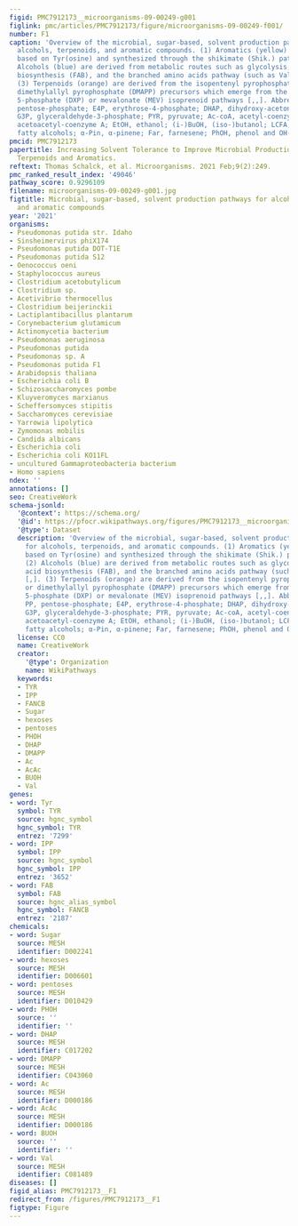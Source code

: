 ```yaml
---
figid: PMC7912173__microorganisms-09-00249-g001
figlink: pmc/articles/PMC7912173/figure/microorganisms-09-00249-f001/
number: F1
caption: 'Overview of the microbial, sugar-based, solvent production pathways for
  alcohols, terpenoids, and aromatic compounds. (1) Aromatics (yellow) are predominantly
  based on Tyr(osine) and synthesized through the shikimate (Shik.) pathway [,]. (2)
  Alcohols (blue) are derived from metabolic routes such as glycolysis, fatty acid
  biosynthesis (FAB), and the branched amino acids pathway (such as Val(ine)) [,].
  (3) Terpenoids (orange) are derived from the isopentenyl pyrophosphate (IPP) or
  dimethylallyl pyrophosphate (DMAPP) precursors which emerge from the 1-deoxy-D-xylulose
  5-phosphate (DXP) or mevalonate (MEV) isoprenoid pathways [,,]. Abbreviations: PP,
  pentose-phosphate; E4P, erythrose-4-phosphate; DHAP, dihydroxy-acetone phosphate;
  G3P, glyceraldehyde-3-phosphate; PYR, pyruvate; Ac-coA, acetyl-coenzyme A; AcAc-coA,
  acetoacetyl-coenzyme A; EtOH, ethanol; (i-)BuOH, (iso-)butanol; LCFA, long-chain
  fatty alcohols; α-Pin, α-pinene; Far, farnesene; PhOH, phenol and OH-styr, hydroxy-styrene.'
pmcid: PMC7912173
papertitle: Increasing Solvent Tolerance to Improve Microbial Production of Alcohols,
  Terpenoids and Aromatics.
reftext: Thomas Schalck, et al. Microorganisms. 2021 Feb;9(2):249.
pmc_ranked_result_index: '49046'
pathway_score: 0.9296109
filename: microorganisms-09-00249-g001.jpg
figtitle: Microbial, sugar-based, solvent production pathways for alcohols, terpenoids,
  and aromatic compounds
year: '2021'
organisms:
- Pseudomonas putida str. Idaho
- Sinsheimervirus phiX174
- Pseudomonas putida DOT-T1E
- Pseudomonas putida S12
- Oenococcus oeni
- Staphylococcus aureus
- Clostridium acetobutylicum
- Clostridium sp.
- Acetivibrio thermocellus
- Clostridium beijerinckii
- Lactiplantibacillus plantarum
- Corynebacterium glutamicum
- Actinomycetia bacterium
- Pseudomonas aeruginosa
- Pseudomonas putida
- Pseudomonas sp. A
- Pseudomonas putida F1
- Arabidopsis thaliana
- Escherichia coli B
- Schizosaccharomyces pombe
- Kluyveromyces marxianus
- Scheffersomyces stipitis
- Saccharomyces cerevisiae
- Yarrowia lipolytica
- Zymomonas mobilis
- Candida albicans
- Escherichia coli
- Escherichia coli KO11FL
- uncultured Gammaproteobacteria bacterium
- Homo sapiens
ndex: ''
annotations: []
seo: CreativeWork
schema-jsonld:
  '@context': https://schema.org/
  '@id': https://pfocr.wikipathways.org/figures/PMC7912173__microorganisms-09-00249-g001.html
  '@type': Dataset
  description: 'Overview of the microbial, sugar-based, solvent production pathways
    for alcohols, terpenoids, and aromatic compounds. (1) Aromatics (yellow) are predominantly
    based on Tyr(osine) and synthesized through the shikimate (Shik.) pathway [,].
    (2) Alcohols (blue) are derived from metabolic routes such as glycolysis, fatty
    acid biosynthesis (FAB), and the branched amino acids pathway (such as Val(ine))
    [,]. (3) Terpenoids (orange) are derived from the isopentenyl pyrophosphate (IPP)
    or dimethylallyl pyrophosphate (DMAPP) precursors which emerge from the 1-deoxy-D-xylulose
    5-phosphate (DXP) or mevalonate (MEV) isoprenoid pathways [,,]. Abbreviations:
    PP, pentose-phosphate; E4P, erythrose-4-phosphate; DHAP, dihydroxy-acetone phosphate;
    G3P, glyceraldehyde-3-phosphate; PYR, pyruvate; Ac-coA, acetyl-coenzyme A; AcAc-coA,
    acetoacetyl-coenzyme A; EtOH, ethanol; (i-)BuOH, (iso-)butanol; LCFA, long-chain
    fatty alcohols; α-Pin, α-pinene; Far, farnesene; PhOH, phenol and OH-styr, hydroxy-styrene.'
  license: CC0
  name: CreativeWork
  creator:
    '@type': Organization
    name: WikiPathways
  keywords:
  - TYR
  - IPP
  - FANCB
  - Sugar
  - hexoses
  - pentoses
  - PHOH
  - DHAP
  - DMAPP
  - Ac
  - AcAc
  - BUOH
  - Val
genes:
- word: Туг
  symbol: TYR
  source: hgnc_symbol
  hgnc_symbol: TYR
  entrez: '7299'
- word: IPP
  symbol: IPP
  source: hgnc_symbol
  hgnc_symbol: IPP
  entrez: '3652'
- word: FAB
  symbol: FAB
  source: hgnc_alias_symbol
  hgnc_symbol: FANCB
  entrez: '2187'
chemicals:
- word: Sugar
  source: MESH
  identifier: D002241
- word: hexoses
  source: MESH
  identifier: D006601
- word: pentoses
  source: MESH
  identifier: D010429
- word: PHOH
  source: ''
  identifier: ''
- word: DHAP
  source: MESH
  identifier: C017202
- word: DMAPP
  source: MESH
  identifier: C043060
- word: Ac
  source: MESH
  identifier: D000186
- word: AcAc
  source: MESH
  identifier: D000186
- word: BUOH
  source: ''
  identifier: ''
- word: Val
  source: MESH
  identifier: C081489
diseases: []
figid_alias: PMC7912173__F1
redirect_from: /figures/PMC7912173__F1
figtype: Figure
---
```

